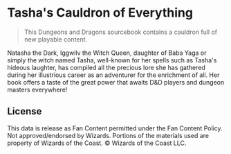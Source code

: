 # Tasha's Cauldron of Everything

> This Dungeons and Dragons sourcebook contains a cauldron full of new playable content.

Natasha the Dark, Iggwilv the Witch Queen, daughter of Baba Yaga or simply the witch named Tasha, well-known for her spells such as Tasha's hideous laughter, has compiled all the precious lore she has gathered during her illustrious career as an adventurer for the enrichment of all. Her book offers a taste of the great power that awaits D&D players and dungeon masters everywhere!

## License

This data is release as Fan Content permitted under the Fan Content Policy. Not approved/endorsed by Wizards. Portions of the materials used are property of Wizards of the Coast. © Wizards of the Coast LLC.
